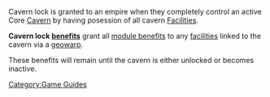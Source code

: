 Cavern lock is granted to an empire when they completely control an
active Core [Cavern](Caverns "wikilink") by having posession of all
cavern [Facilities](Facilities "wikilink").

**Cavern lock [benefits](Empire_Benefits "wikilink")** grant all [module
benefits](module_benefit "wikilink") to any
[facilities](facilities "wikilink") linked to the cavern via a
[geowarp](geowarp "wikilink").

These benefits will remain until the cavern is either unlocked or
becomes inactive.

[Category:Game Guides](Category:Game_Guides "wikilink")